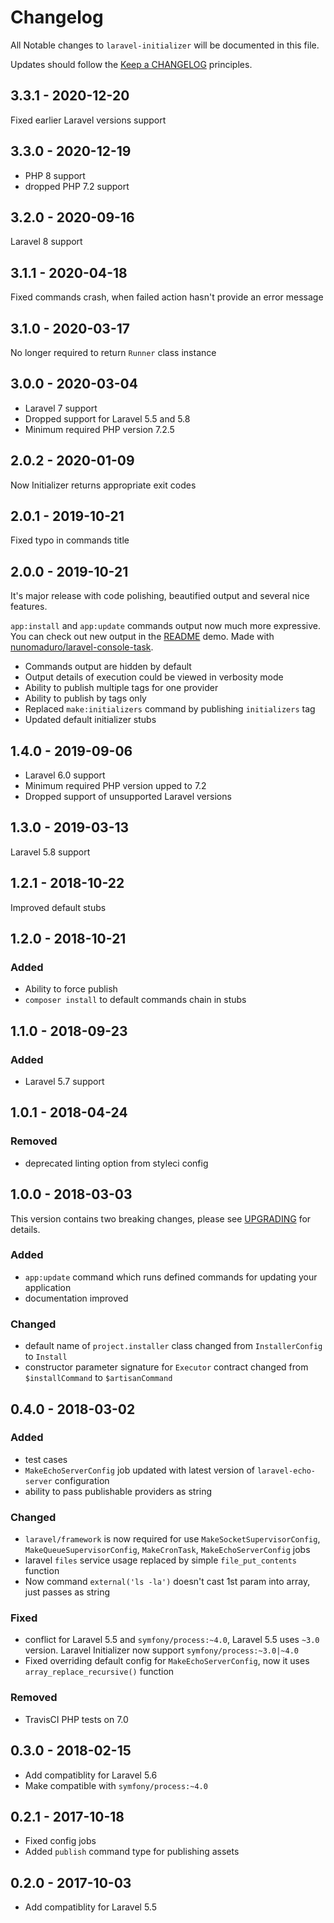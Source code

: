 # Changelog

All Notable changes to `laravel-initializer` will be documented in this file.

Updates should follow the [Keep a CHANGELOG](http://keepachangelog.com/) principles.

## 3.3.1 - 2020-12-20

Fixed earlier Laravel versions support

## 3.3.0 - 2020-12-19

- PHP 8 support
- dropped PHP 7.2 support

## 3.2.0 - 2020-09-16

Laravel 8 support

## 3.1.1 - 2020-04-18

Fixed commands crash, when failed action hasn't provide an error message

## 3.1.0 - 2020-03-17

No longer required to return `Runner` class instance

## 3.0.0 - 2020-03-04

- Laravel 7 support
- Dropped support for Laravel 5.5 and 5.8
- Minimum required PHP version 7.2.5

## 2.0.2 - 2020-01-09

Now Initializer returns appropriate exit codes

## 2.0.1 - 2019-10-21

Fixed typo in commands title

## 2.0.0 - 2019-10-21

It's major release with code polishing, beautified output and several nice features.

`app:install` and `app:update` commands output now much more expressive. You can check out new output in the [README](README.md) demo. Made with [nunomaduro/laravel-console-task](https://github.com/nunomaduro/laravel-console-task).

- Commands output are hidden by default
- Output details of execution could be viewed in verbosity mode
- Ability to publish multiple tags for one provider
- Ability to publish by tags only
- Replaced `make:initializers` command by publishing `initializers` tag
- Updated default initializer stubs

## 1.4.0 - 2019-09-06

- Laravel 6.0 support
- Minimum required PHP version upped to 7.2
- Dropped support of unsupported Laravel versions

## 1.3.0 - 2019-03-13

Laravel 5.8 support

## 1.2.1 - 2018-10-22

Improved default stubs

## 1.2.0 - 2018-10-21

### Added

- Ability to force publish
- `composer install` to default commands chain in stubs

## 1.1.0 - 2018-09-23

### Added

- Laravel 5.7 support

## 1.0.1 - 2018-04-24

### Removed

- deprecated linting option from styleci config

## 1.0.0 - 2018-03-03

This version contains two breaking changes, please see [UPGRADING](UPGRADING.md) for details.

### Added

- `app:update` command which runs defined commands for updating your application
- documentation improved

### Changed

- default name of `project.installer` class changed from `InstallerConfig` to `Install`
- constructor parameter signature for `Executor` contract changed from `$installCommand` to `$artisanCommand`

## 0.4.0 - 2018-03-02

### Added

- test cases
- `MakeEchoServerConfig` job updated with latest version of `laravel-echo-server` configuration
- ability to pass publishable providers as string

### Changed

- `laravel/framework` is now required for use `MakeSocketSupervisorConfig`, `MakeQueueSupervisorConfig`, `MakeCronTask`, `MakeEchoServerConfig` jobs
- laravel `files` service usage replaced by simple `file_put_contents` function
- Now command `external('ls -la')` doesn't cast 1st param into array, just passes as string

### Fixed

- conflict for Laravel 5.5 and `symfony/process:~4.0`, Laravel 5.5 uses `~3.0` version. Laravel Initializer now support `symfony/process:~3.0|~4.0`
- Fixed overriding default config for `MakeEchoServerConfig`, now it uses `array_replace_recursive()` function

### Removed

- TravisCI PHP tests on 7.0

## 0.3.0 - 2018-02-15

- Add compatiblity for Laravel 5.6
- Make compatible with `symfony/process:~4.0`

## 0.2.1 - 2017-10-18

- Fixed config jobs
- Added `publish` command type for publishing assets

## 0.2.0 - 2017-10-03

- Add compatiblity for Laravel 5.5
